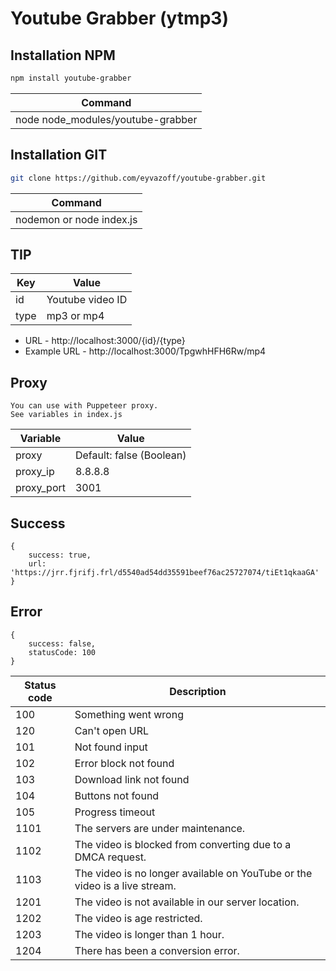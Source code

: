 # Youtube Grabber (ytmp3)


## Installation NPM

```bash
npm install youtube-grabber
```

| Command |
|---------|
| node node_modules/youtube-grabber |

## Installation GIT
```bash
git clone https://github.com/eyvazoff/youtube-grabber.git
```

| Command |
|---------|
| nodemon or node index.js |




## TIP

| Key | Value |
|-----|-------|
| id | Youtube video ID |
| type | mp3 or mp4 |

- URL - http://localhost:3000/{id}/{type}
- Example URL - http://localhost:3000/TpgwhHFH6Rw/mp4


## Proxy

~~~~
You can use with Puppeteer proxy.
See variables in index.js
~~~~

| Variable | Value |
|-----|-------|
| proxy | Default: false (Boolean) |
| proxy_ip | 8.8.8.8|
| proxy_port | 3001 |

## Success
~~~~
{
    success: true,
    url: 'https://jrr.fjrifj.frl/d5540ad54dd35591beef76ac25727074/tiEt1qkaaGA'
}
~~~~

## Error
~~~~
{
    success: false,
    statusCode: 100   
}
~~~~

| Status code | Description |
|-----------|-------|
| 100 | Something went wrong|
| 120 | Can't open URL|
| 101 | Not found input|
| 102 | Error block not found|
| 103 | Download link not found|
| 104 | Buttons not found|
| 105 | Progress timeout|
| 1101 | The servers are under maintenance.|
| 1102 | The video is blocked from converting due to a DMCA request.|
| 1103 | The video is no longer available on YouTube or the video is a live stream.|
| 1201 | The video is not available in our server location.|
| 1202 | The video is age restricted.|
| 1203 | The video is longer than 1 hour.|
| 1204 | There has been a conversion error.|
